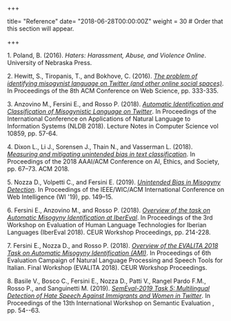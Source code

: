 +++

title= "Reference"
date= "2018-06-28T00:00:00Z"
weight = 30  # Order that this section will appear.

+++

<a name="ref1">1.</a> Poland, B. (2016). *Haters: Harassment, Abuse, and Violence Online*. University of Nebraska Press.

<a name="ref2">2.</a> Hewitt, S., Tiropanis, T., and Bokhove, C. (2016). [*The problem of identifying misogynist language on Twitter (and other online social spaces)*](https://dl.acm.org/doi/10.1145/2908131.2908183). In Proceedings of the 8th ACM Conference on Web Science, pp. 333-335.

<a name="ref3">3.</a> Anzovino M., Fersini E., and Rosso P. (2018). [*Automatic Identification and Classification of Misogynistic Language on Twitter*](https://link.springer.com/chapter/10.1007/978-3-319-91947-8_6). In Proceedings of the International Conference on Applications of Natural Language to Information Systems (NLDB 2018). Lecture Notes in Computer Science vol 10859, pp. 57-64.


<a name="ref4">4.</a> Dixon L., Li J., Sorensen J., Thain N.,  and Vasserman L. (2018).  [*Measuring and mitigating unintended bias in text classification*](https://www.aies-conference.com/2018/contents/papers/main/AIES_2018_paper_9.pdf).  In Proceedings of the 2018 AAAI/ACM Conference on AI, Ethics, and Society, pp. 67–73. ACM 2018.

<a name="ref5">5.</a> Nozza D., Volpetti C., and Fersini E. (2019). [*Unintended Bias in Misogyny Detection*](https://dl.acm.org/doi/10.1145/3350546.3352512). In Proceedings of the IEEE/WIC/ACM International Conference on Web Intelligence (WI '19), pp. 149–15.



<a name="ref6">6.</a> Fersini E., Anzovino M., and Rosso P. (2018).  [*Overview of the task on Automatic Misogyny Identification at IberEval*](http://ceur-ws.org/Vol-2150/overview-AMI.pdf). In Proceedings of the 3rd Workshop on Evaluation of Human Language Technologies for Iberian Languages (IberEval 2018). CEUR Workshop Proceedings, pp. 214-228.

<a name="ref7">7.</a> Fersini E., Nozza D., and Rosso P. (2018). [*Overview of the EVALITA 2018 Task on Automatic Misogyny Identification (AMI)*](http://ceur-ws.org/Vol-2263/paper009.pdf). In Proceedings of 6th Evaluation Campaign of Natural Language Processing and Speech Tools for Italian. Final Workshop (EVALITA 2018). CEUR Workshop Proceedings.

<a name="ref8">8.</a> Basile V., Bosco C., Fersini E., Nozza D., Patti V., Rangel Pardo F.M., Rosso P., and Sanguinetti M. (2019). [*SemEval-2019 Task 5: Multilingual Detection of Hate Speech Against Immigrants and Women in Twitter*](https://www.aclweb.org/anthology/S19-2007.pdf). In Proceedings of the 13th International Workshop on Semantic Evaluation , pp. 54--63.